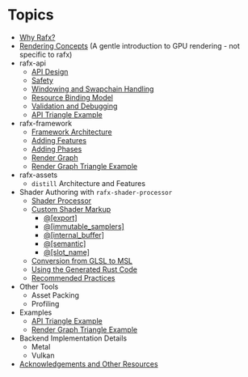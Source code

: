
# Topics

* [Why Rafx?](why_rafx.md)
* [Rendering Concepts](api/rendering_concepts.md) (A gentle introduction to GPU rendering - not specific to rafx)
* rafx-api
    * [API Design](api/api_design.md)
    * [Safety](api/safety.md)
    * [Windowing and Swapchain Handling](api/windowing_and_swapchains.md)
    * [Resource Binding Model](api/resource_binding_model.md)
    * [Validation and Debugging](api/validation_and_debugging.md)
    * [API Triangle Example](../rafx/examples/api_triangle/api_triangle.rs)
* rafx-framework
    * [Framework Architecture](framework/framework_architecture.md)
    * [Adding Features](framework/adding_features.md)
    * [Adding Phases](framework/adding_render_phases.md)
    * [Render Graph](framework/render_graph.md)
    * [Render Graph Triangle Example](../rafx/examples/render_graph_triangle/render_graph_triangle.rs)
* rafx-assets
    * `distill` Architecture and Features
* Shader Authoring with `rafx-shader-processor`
    * [Shader Processor](shaders/shader_processor.md)
    * [Custom Shader Markup](shaders/shader_annotation.md)
        * [@[export]](shaders/shader_annotation.md#export)
        * [@[immutable_samplers]](shaders/shader_annotation.md#immutable_samplers)
        * [@[internal_buffer]](shaders/shader_annotation.md#internal_buffer)
        * [@[semantic]](shaders/shader_annotation.md#semantic)
        * [@[slot_name]](shaders/shader_annotation.md#slot_name)
    * [Conversion from GLSL to MSL](shaders/glsl_to_msl.md)
    * [Using the Generated Rust Code](shaders/generated_rust_code.md)
    * [Recommended Practices](shaders/recommended_practices.md)
* Other Tools
    * Asset Packing
    * Profiling
* Examples
    * [API Triangle Example](../rafx/examples/api_triangle/api_triangle.rs)
    * [Render Graph Triangle Example](../rafx/examples/render_graph_triangle/render_graph_triangle.rs)
* Backend Implementation Details
    * Metal
    * Vulkan
* [Acknowledgements and Other Resources](acknowledgements.md)